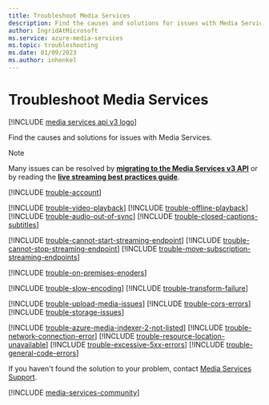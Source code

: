 ```yaml
---
title: Troubleshoot Media Services
description: Find the causes and solutions for issues with Media Services.
author: IngridAtMicrosoft
ms.service: azure-media-services
ms.topic: troubleshooting
ms.date: 01/09/2023
ms.author: inhenkel
---
```

# Troubleshoot Media Services

[!INCLUDE [media services api v3 logo](./includes/v3-hr.md)]

Find the causes and solutions for issues with Media Services.

> [!NOTE]
> Many issues can be resolved by [**migrating to the Media Services v3 API**](migrate-v-2-v-3-migration-introduction.md) or by reading the [**live streaming best practices guide**](live-event-streaming-best-practices-guide.md).

<!-- Account issues -->

[!INCLUDE [trouble-account](includes/trouble-account.md)]

<!-- Video playback and downloading issues -->

[!INCLUDE [trouble-video-playback](includes/trouble-video-playback.md)]
[!INCLUDE [trouble-offline-playback](includes/trouble-offline-playback.md)]
[!INCLUDE [trouble-audio-out-of-sync](includes/trouble-audio-out-of-sync.md)]
[!INCLUDE [trouble-closed-captions-subtitles](includes/trouble-closed-captions-subtitles.md)]

<!-- Streaming endpoint issues -->
[!INCLUDE [trouble-cannot-start-streaming-endpoint](includes/trouble-cannot-start-streaming-endpoint.md)]
[!INCLUDE [trouble-cannot-stop-streaming-endpoint](./includes/trouble-cannot-stop-streaming-endpoint.md)]
[!INCLUDE [trouble-move-subscription-streaming-endpoints](./includes/trouble-move-subscription-streaming-endpoints.md)]

<!-- Encoding issues -->

[!INCLUDE [trouble-on-premises-enoders](includes/trouble-on-premises-enoders.md)]

[!INCLUDE [trouble-slow-encoding](includes/trouble-slow-encoding.md)]
[!INCLUDE [trouble-transform-failure](includes/trouble-transform-failure.md)]

<!-- Storage issues -->

[!INCLUDE [trouble-upload-media-issues](includes/trouble-upload-media-issues.md)]
[!INCLUDE [trouble-cors-errors](includes/trouble-cors-errors.md)]
[!INCLUDE [trouble-storage-issues](includes/trouble-storage-issues.md)]

<!-- Miscellaneous issues -->

[!INCLUDE [trouble-azure-media-indexer-2-not-listed](includes/trouble-azure-media-indexer-2-not-listed.md)]
[!INCLUDE [trouble-network-connection-error](./includes/trouble-network-connection-error.md)]
[!INCLUDE [trouble-resource-location-unavailable](./includes/trouble-downloading.md)]
[!INCLUDE [trouble-excessive-5xx-errors](includes/trouble-excessive-5xx-errors.md)]
[!INCLUDE [trouble-general-code-errors](includes/trouble-general-code-errors.md)]

If you haven't found the solution to your problem, contact [Media Services Support](https://portal.azure.com/#blade/Microsoft_Azure_Support/HelpAndSupportBlade/newsupportrequest?amspage=troubleshootingdoc).

[!INCLUDE [media-services-community](includes/media-services-community.md)]
